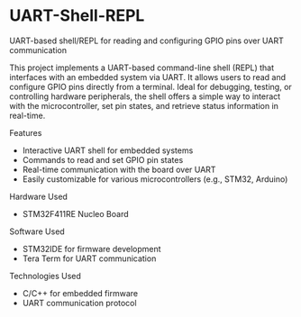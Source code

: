 # UART-Shell-REPL
UART-based shell/REPL for reading and configuring GPIO pins over UART communication

This project implements a UART-based command-line shell (REPL) that interfaces with an embedded system via UART. It allows users to read and configure GPIO pins directly from a terminal. Ideal for debugging, testing, or controlling hardware peripherals, the shell offers a simple way to interact with the microcontroller, set pin states, and retrieve status information in real-time.

Features
- Interactive UART shell for embedded systems
- Commands to read and set GPIO pin states
- Real-time communication with the board over UART
- Easily customizable for various microcontrollers (e.g., STM32, Arduino)

Hardware Used
- STM32F411RE Nucleo Board

Software Used
- STM32IDE for firmware development
- Tera Term for UART communication

Technologies Used
- C/C++ for embedded firmware
- UART communication protocol
